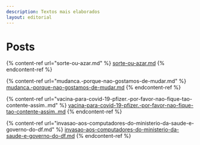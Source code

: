 ```yaml
---
description: Textos mais elaborados
layout: editorial
---
```


# Posts

{% content-ref url="sorte-ou-azar.md" %}
[sorte-ou-azar.md](sorte-ou-azar.md)
{% endcontent-ref %}

{% content-ref url="mudanca.-porque-nao-gostamos-de-mudar.md" %}
[mudanca.-porque-nao-gostamos-de-mudar.md](mudanca.-porque-nao-gostamos-de-mudar.md)
{% endcontent-ref %}

{% content-ref url="vacina-para-covid-19-pfizer.-por-favor-nao-fique-tao-contente-assim..md" %}
[vacina-para-covid-19-pfizer.-por-favor-nao-fique-tao-contente-assim..md](vacina-para-covid-19-pfizer.-por-favor-nao-fique-tao-contente-assim..md)
{% endcontent-ref %}

{% content-ref url="invasao-aos-computadores-do-ministerio-da-saude-e-governo-do-df.md" %}
[invasao-aos-computadores-do-ministerio-da-saude-e-governo-do-df.md](invasao-aos-computadores-do-ministerio-da-saude-e-governo-do-df.md)
{% endcontent-ref %}

